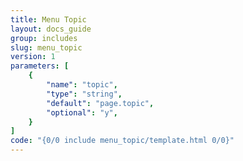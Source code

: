 ```yaml
---
title: Menu Topic
layout: docs_guide
group: includes
slug: menu_topic
version: 1
parameters: [
	{
		"name": "topic",
		"type": "string",
		"default": "page.topic",
		"optional": "y",
	}
]
code: "{0/0 include menu_topic/template.html 0/0}"
---
```

